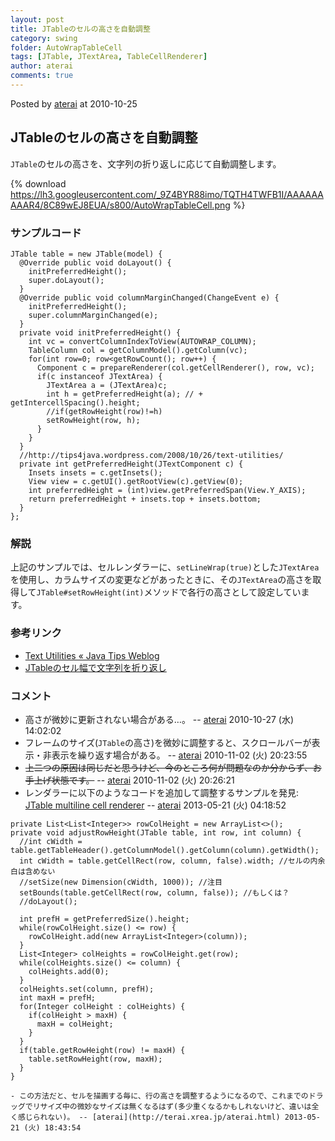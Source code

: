```yaml
---
layout: post
title: JTableのセルの高さを自動調整
category: swing
folder: AutoWrapTableCell
tags: [JTable, JTextArea, TableCellRenderer]
author: aterai
comments: true
---
```


Posted by [aterai](http://terai.xrea.jp/aterai.html) at 2010-10-25

## JTableのセルの高さを自動調整
`JTable`のセルの高さを、文字列の折り返しに応じて自動調整します。


{% download https://lh3.googleusercontent.com/_9Z4BYR88imo/TQTH4TWFB1I/AAAAAAAAAR4/8C89wEJ8EUA/s800/AutoWrapTableCell.png %}

### サンプルコード
<pre class="prettyprint"><code>JTable table = new JTable(model) {
  @Override public void doLayout() {
    initPreferredHeight();
    super.doLayout();
  }
  @Override public void columnMarginChanged(ChangeEvent e) {
    initPreferredHeight();
    super.columnMarginChanged(e);
  }
  private void initPreferredHeight() {
    int vc = convertColumnIndexToView(AUTOWRAP_COLUMN);
    TableColumn col = getColumnModel().getColumn(vc);
    for(int row=0; row&lt;getRowCount(); row++) {
      Component c = prepareRenderer(col.getCellRenderer(), row, vc);
      if(c instanceof JTextArea) {
        JTextArea a = (JTextArea)c;
        int h = getPreferredHeight(a); // + getIntercellSpacing().height;
        //if(getRowHeight(row)!=h)
        setRowHeight(row, h);
      }
    }
  }
  //http://tips4java.wordpress.com/2008/10/26/text-utilities/
  private int getPreferredHeight(JTextComponent c) {
    Insets insets = c.getInsets();
    View view = c.getUI().getRootView(c).getView(0);
    int preferredHeight = (int)view.getPreferredSpan(View.Y_AXIS);
    return preferredHeight + insets.top + insets.bottom;
  }
};
</code></pre>

### 解説
上記のサンプルでは、セルレンダラーに、`setLineWrap(true)`とした`JTextArea`を使用し、カラムサイズの変更などがあったときに、その`JTextArea`の高さを取得して`JTable#setRowHeight(int)`メソッドで各行の高さとして設定しています。

### 参考リンク
- [Text Utilities « Java Tips Weblog](http://tips4java.wordpress.com/2008/10/26/text-utilities/)
- [JTableのセル幅で文字列を折り返し](http://terai.xrea.jp/Swing/TableCellRenderer.html)

<!-- dummy comment line for breaking list -->

### コメント
- 高さが微妙に更新されない場合がある…。 -- [aterai](http://terai.xrea.jp/aterai.html) 2010-10-27 (水) 14:02:02
- フレームのサイズ(`JTable`の高さ)を微妙に調整すると、スクロールバーが表示・非表示を繰り返す場合がある。 -- [aterai](http://terai.xrea.jp/aterai.html) 2010-11-02 (火) 20:23:55
- ~~上二つの原因は同じだと思うけど、今のところ何が問題なのか分からず、お手上げ状態です。~~ -- [aterai](http://terai.xrea.jp/aterai.html) 2010-11-02 (火) 20:26:21
- レンダラーに以下のようなコードを追加して調整するサンプルを発見: [JTable multiline cell renderer](http://blog.botunge.dk/post/2009/10/09/JTable-multiline-cell-renderer.aspx) -- [aterai](http://terai.xrea.jp/aterai.html) 2013-05-21 (火) 04:18:52

<!-- dummy comment line for breaking list -->

<pre class="prettyprint"><code>private List&lt;List&lt;Integer&gt;&gt; rowColHeight = new ArrayList&lt;&gt;();
private void adjustRowHeight(JTable table, int row, int column) {
  //int cWidth = table.getTableHeader().getColumnModel().getColumn(column).getWidth();
  int cWidth = table.getCellRect(row, column, false).width; //セルの内余白は含めない
  //setSize(new Dimension(cWidth, 1000)); //注目
  setBounds(table.getCellRect(row, column, false)); //もしくは？
  //doLayout();

  int prefH = getPreferredSize().height;
  while(rowColHeight.size() &lt;= row) {
    rowColHeight.add(new ArrayList&lt;Integer&gt;(column));
  }
  List&lt;Integer&gt; colHeights = rowColHeight.get(row);
  while(colHeights.size() &lt;= column) {
    colHeights.add(0);
  }
  colHeights.set(column, prefH);
  int maxH = prefH;
  for(Integer colHeight : colHeights) {
    if(colHeight &gt; maxH) {
      maxH = colHeight;
    }
  }
  if(table.getRowHeight(row) != maxH) {
    table.setRowHeight(row, maxH);
  }
}
</code></pre>
    - この方法だと、セルを描画する毎に、行の高さを調整するようになるので、これまでのドラッグでリサイズ中の微妙なサイズは無くなるはず(多少重くなるかもしれないけど、違いは全く感じられない)。 -- [aterai](http://terai.xrea.jp/aterai.html) 2013-05-21 (火) 18:43:54

<!-- dummy comment line for breaking list -->

